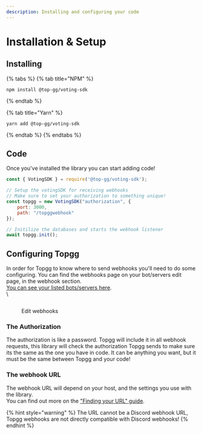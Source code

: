 ```yaml
---
description: Installing and configuring your code
---
```


# Installation & Setup

## Installing

{% tabs %}
{% tab title="NPM" %}
```shell
npm install @top-gg/voting-sdk
```
{% endtab %}

{% tab title="Yarn" %}
```shell
yarn add @top-gg/voting-sdk
```
{% endtab %}
{% endtabs %}

## Code

Once you've installed the library you can start adding code!

```javascript
const { VotingSDK } = require('@top-gg/voting-sdk');

// Setup the votingSDK for receiving webhooks
// Make sure to set your authorization to something unique!
const topgg = new VotingSDK("authorization", {
    port: 3000,
    path: "/topggwebhook"
});

// Initilize the databases and starts the webhook listener
await topgg.init();
```

## Configuring Topgg

In order for Topgg to know where to send webhooks you'll need to do some configuring. You can find the webhooks page on your bot/servers edit page, in the webhook section.\
[You can see your listed bots/servers here](https://top.gg/user/me).\
\


<figure><img src="https://i.imgur.com/7ZlJEo6.png" alt=""><figcaption><p>Edit webhooks</p></figcaption></figure>

### The Authorization

The authorization is like a password. Topgg will include it in all webhook requests, this library will check the authorization Topgg sends to make sure its the same as the one you have in code. It can be anything you want, but it must be the same between Topgg and your code!

### The webhook URL

The webhook URL will depend on your host, and the settings you use with the library.\
You can find out more on the ["Finding your URL" guide](guides/finding-your-url.md).

{% hint style="warning" %}
The URL cannot be a Discord webhook URL, Topgg webhooks are not directly compatible with Discord webhooks!
{% endhint %}

